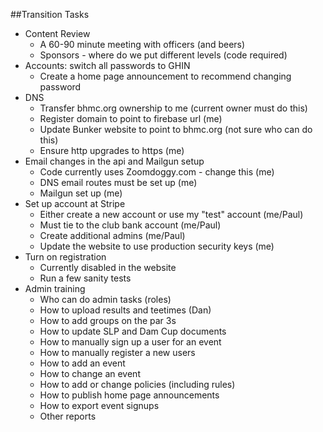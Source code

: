 ##Transition Tasks

* Content Review
    * A 60-90 minute meeting with officers (and beers)
    * Sponsors - where do we put different levels (code required)
* Accounts: switch all passwords to GHIN
    * Create a home page announcement to recommend changing password
* DNS
    * Transfer bhmc.org ownership to me (current owner must do this)
    * Register domain to point to firebase url (me)
    * Update Bunker website to point to bhmc.org (not sure who can do this)
    * Ensure http upgrades to https (me)
* Email changes in the api and Mailgun setup
    * Code currently uses Zoomdoggy.com - change this (me)
    * DNS email routes must be set up (me)
    * Mailgun set up (me)
* Set up account at Stripe
    * Either create a new account or use my "test" account (me/Paul)
    * Must tie to the club bank account (me/Paul)
    * Create additional admins (me/Paul)
    * Update the website to use production security keys (me)
* Turn on registration
    * Currently disabled in the website
    * Run a few sanity tests
* Admin training
    * Who can do admin tasks (roles)
    * How to upload results and teetimes (Dan)
    * How to add groups on the par 3s
    * How to update SLP and Dam Cup documents
    * How to manually sign up a user for an event
    * How to manually register a new users
    * How to add an event
    * How to change an event
    * How to add or change policies (including rules)
    * How to publish home page announcements
    * How to export event signups
    * Other reports
